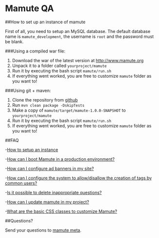 Mamute QA
======

##How to set up an instance of mamute

First of all, you need to setup an MySQL database. The default database name is 
`mamute_development`, the username is `root` and the password must be blank.

###Using a compiled war file:

1. Download the war of the latest version at http://www.mamute.org
2. Unpack it to a folder called `yourproject/mamute`
3. Run it by executing the bash script `mamute/run.sh`
4. If everything went worked, you are free to customize `mamute` folder as you want to! 

###Using git + maven:

1. Clone the repository from [github](https://github.com/caelum/mamute)
3. Run `mvn clean package -DskipTests`
4. Make a copy of `mamute/target/mamute-1.0.0-SNAPSHOT` to `yourproject/mamute`
5. Run it by executing the bash script `mamute/run.sh`
6. If everything went worked, you are free to customize `mamute` folder as you want to! 

##FAQ

-[How to setup an instance](http://meta.mamute.org/221-how-to-set-up-an-instance-of-mamute)

-[How can I boot Mamute in a production environment?](http://meta.mamute.org/231-how-can-i-boot-mamute-in-a-production-environment)

-[How can I configure ad banners in my site?](http://meta.mamute.org/241-how-can-i-configure-ad-banners-in-my-site)

-[How can I configure the system to allow/disallow the creation of tags by common users?](http://meta.mamute.org/251-how-can-i-configure-the-system-to-allowdisallow-the-creation-of-tags-by-common-users)

-[Is it possible to delete inappropriate questions?](http://meta.mamute.org/261-is-it-possible-to-delete-inappropriate-questions)

-[How can I update mamute in my project?](http://meta.mamute.org/271-how-can-i-update-mamute-in-my-project)

-[What are the basic CSS classes to customize Mamute?](http://meta.mamute.org/281-what-are-the-basic-css-classes-to-customize-mamute)


##Questions?

Send your questions to [mamute meta](http://meta.mamute.org).

